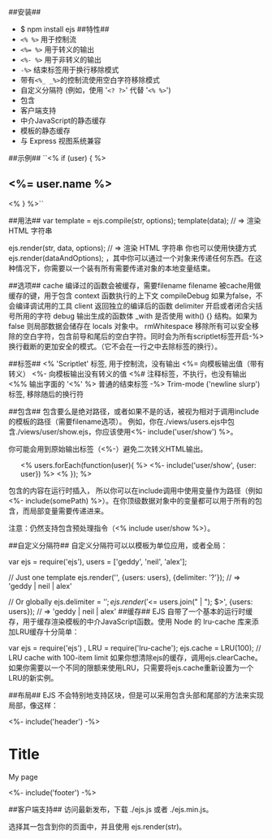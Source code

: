 ##安装##
-  $ npm install ejs
##特性##
-  `<% %>` 用于控制流
-  `<%= %>` 用于转义的输出
-  `<%- %>` 用于非转义的输出
-  `-%>` 结束标签用于换行移除模式
-  带有`<%_ _%>`的控制流使用空白字符移除模式
-  自定义分隔符 (例如，使用 '`<? ?>`' 代替 '`<% %>`')
-  包含
-  客户端支持
-  中介JavaScript的静态缓存
-  模板的静态缓存
-  与 Express 视图系统兼容

##示例##
``<% if (user) { %>
  <h2><%= user.name %></h2>
<% } %>``

##用法##
var template = ejs.compile(str, options);
template(data);
// => 渲染 HTML 字符串

ejs.render(str, data, options);
// => 渲染 HTML 字符串
你也可以使用快捷方式 ejs.render(dataAndOptions); ，其中你可以通过一个对象来传递任何东西。在这种情况下，你需要以一个装有所有需要传递对象的本地变量结束。

##选项##
cache 编译过的函数会被缓存，需要filename
filename 被cache用做缓存的键，用于包含
context 函数执行的上下文
compileDebug 如果为false，不会编译调试用的工具
client 返回独立的编译后的函数
delimiter 开启或者闭合尖括号所用的字符
debug 输出生成的函数体
_with 是否使用 with() {} 结构。如果为 false 则局部数据会储存在 locals 对象中。
rmWhitespace 移除所有可以安全移除的空白字符，包含前导和尾后的空白字符。同时会为所有scriptlet标签开启-%>换行截断的更加安全的模式。（它不会在一行之中去除标签的换行）。

##标签##
<% 'Scriptlet' 标签, 用于控制流，没有输出
<%= 向模板输出值（带有转义）
<%- 向模板输出没有转义的值
<%# 注释标签，不执行，也没有输出
<%% 输出字面的 '<%'
%> 普通的结束标签
-%> Trim-mode ('newline slurp') 标签, 移除随后的换行符

##包含##
包含要么是绝对路径，或者如果不是的话，被视为相对于调用include的模板的路径（需要filename选项）。 例如，你在./views/users.ejs中包含./views/user/show.ejs，你应该使用<%- include('user/show') %>。

你可能会用到原始输出标签（<%-）避免二次转义HTML输出。

<ul>
  <% users.forEach(function(user){ %>
    <%- include('user/show', {user: user}) %>
  <% }); %>
</ul>
包含的内容在运行时插入， 所以你可以在include调用中使用变量作为路径（例如<%- include(somePath) %>）。在你顶级数据对象中的变量都可以用于所有的包含，而局部变量需要传递进来。

注意：仍然支持包含预处理指令（<% include user/show %>）。

##自定义分隔符##
自定义分隔符可以以模板为单位应用，或者全局：

var ejs = require('ejs'),
    users = ['geddy', 'neil', 'alex'];

// Just one template
ejs.render('<?= users.join(" | "); ?>', {users: users}, {delimiter: '?'});
// => 'geddy | neil | alex'

// Or globally
ejs.delimiter = '$';
ejs.render('<$= users.join(" | "); $>', {users: users});
// => 'geddy | neil | alex'
##缓存##
EJS 自带了一个基本的运行时缓存，用于缓存渲染模板的中介JavaScript函数。使用 Node 的 lru-cache 库来添加LRU缓存十分简单：

var ejs = require('ejs')
  , LRU = require('lru-cache');
ejs.cache = LRU(100); // LRU cache with 100-item limit
如果你想清除ejs的缓存，调用ejs.clearCache。如果你需要以一个不同的限额来使用LRU，只需要将ejs.cache重新设置为一个LRU的新实例。

##布局##
EJS 不会特别地支持区块，但是可以采用包含头部和尾部的方法来实现局部，像这样：

<%- include('header') -%>
<h1>
  Title
</h1>
<p>
  My page
</p>
<%- include('footer') -%>

##客户端支持##
访问最新发布，下载
./ejs.js 或者 ./ejs.min.js。

选择其一包含到你的页面中，并且使用 ejs.render(str)。